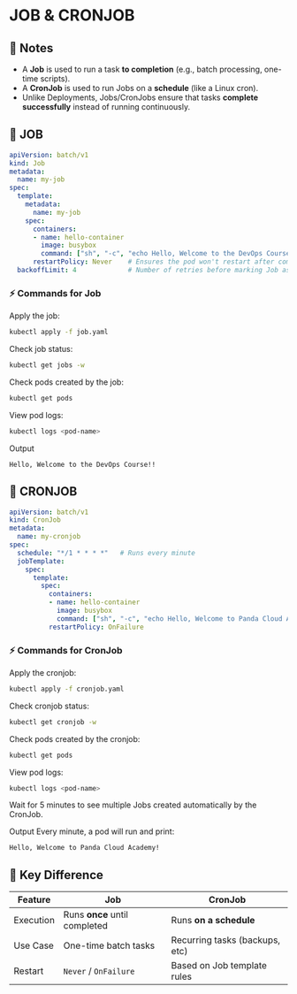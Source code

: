 # JOB & CRONJOB
## 📌 Notes
- A **Job** is used to run a task **to completion** (e.g., batch processing, one-time scripts).  
- A **CronJob** is used to run Jobs on a **schedule** (like a Linux cron).  
- Unlike Deployments, Jobs/CronJobs ensure that tasks **complete successfully** instead of running continuously.  

## 📝 JOB
```yaml
apiVersion: batch/v1
kind: Job
metadata:
  name: my-job
spec:
  template:
    metadata:
      name: my-job
    spec:
      containers:
      - name: hello-container
        image: busybox
        command: ["sh", "-c", "echo Hello, Welcome to the DevOps Course!! && sleep 10"]
      restartPolicy: Never    # Ensures the pod won't restart after completion
  backoffLimit: 4             # Number of retries before marking Job as failed
````

### ⚡ Commands for Job
Apply the job:
```bash
kubectl apply -f job.yaml
```

Check job status:
```bash
kubectl get jobs -w
```

Check pods created by the job:
```bash
kubectl get pods
```

View pod logs:
```bash
kubectl logs <pod-name>
```

Output
```
Hello, Welcome to the DevOps Course!!
```

## 📝 CRONJOB
```yaml
apiVersion: batch/v1
kind: CronJob
metadata:
  name: my-cronjob
spec:
  schedule: "*/1 * * * *"   # Runs every minute
  jobTemplate:
    spec:
      template:
        spec:
          containers:
          - name: hello-container
            image: busybox
            command: ["sh", "-c", "echo Hello, Welcome to Panda Cloud Academy! && sleep 10"]
          restartPolicy: OnFailure
```

### ⚡ Commands for CronJob
Apply the cronjob:
```bash
kubectl apply -f cronjob.yaml
```

Check cronjob status:
```bash
kubectl get cronjob -w
```

Check pods created by the cronjob:
```bash
kubectl get pods
```

View pod logs:
```bash
kubectl logs <pod-name>
```

Wait for 5 minutes to see multiple Jobs created automatically by the CronJob.

Output
Every minute, a pod will run and print:
```
Hello, Welcome to Panda Cloud Academy!
```

## 🚀 Key Difference

| Feature   | Job                           | CronJob                        |
| --------- | ----------------------------- | ------------------------------ |
| Execution | Runs **once** until completed | Runs **on a schedule**         |
| Use Case  | One-time batch tasks          | Recurring tasks (backups, etc) |
| Restart   | `Never` / `OnFailure`         | Based on Job template rules    |
